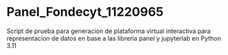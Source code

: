 # Panel_Fondecyt_11220965
Script de prueba para generacion de plataforma virtual interactiva para representacion de datos en base a las libreria panel y jupyterlab en Python 3.11
